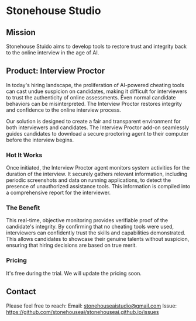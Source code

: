 # Stonehouse Studio

## Mission

Stonehouse Stuido aims to develop tools to restore trust and integrity back to the online interview in the age of AI.

## Product: Interview Proctor

In today's hiring landscape, the proliferation of AI-powered cheating tools can cast undue suspicion on candidates, making it difficult for interviewers to trust the authenticity of online assessments. Even normal candidate behaviors can be misinterpreted. The Interview Proctor restores integrity and confidence to the online interview process.

Our solution is designed to create a fair and transparent environment for both interviewers and candidates. The Interview Proctor add-on seamlessly guides candidates to download a secure proctoring agent to their computer before the interview begins.

### Hot It Works

Once initiated, the Interview Proctor agent monitors system activities for the duration of the interview. It securely gathers relevant information, including periodic screenshots and data on running applications, to detect the presence of unauthorized assistance tools. This information is compiled into a comprehensive report for the interviewer.

### The Benefit

This real-time, objective monitoring provides verifiable proof of the candidate's integrity. By confirming that no cheating tools were used, interviewers can confidently trust the skills and capabilities demonstrated. This allows candidates to showcase their genuine talents without suspicion, ensuring that hiring decisions are based on true merit.

### Pricing

It's free during the trial. We will update the pricing soon. 

## Contact

Please feel free to reach:
Email: stonehouseaistudio@gmail.com
Issue: https://github.com/stonehouseai/stonehouseai.github.io/issues

